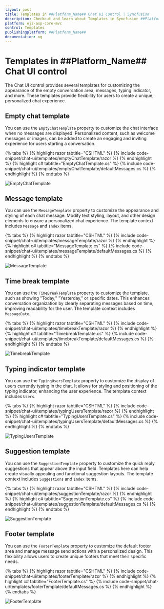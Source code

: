 ```yaml
---
layout: post
title: Templates in ##Platform_Name## Chat UI Control | Syncfusion
description: Checkout and learn about Templates in Syncfusion ##Platform_Name## Chat UI control of Syncfusion Essential JS 2 and more.
platform: ej2-asp-core-mvc
control: Templates
publishingplatform: ##Platform_Name##
documentation: ug
---
```


# Templates in ##Platform_Name## Chat UI control

The Chat UI control provides several templates for customizing the appearance of the empty conversation area, messages, typing indicator, and more. These templates provide flexibility for users to create a unique, personalized chat experience. 

## Empty chat template

You can use the `EmptyChatTemplate` property to customize the chat interface when no messages are displayed. Personalized content, such as welcome messages or images, can be added to create an engaging and inviting experience for users starting a conversation.

{% tabs %}
{% highlight razor tabtitle="CSHTML" %}
{% include code-snippet/chat-ui/templates/emptyChatTemplate/razor %}
{% endhighlight %}
{% highlight c# tabtitle="EmptyChatTemplate.cs" %}
{% include code-snippet/chat-ui/templates/emptyChatTemplate/defaultMessages.cs %}
{% endhighlight %}
{% endtabs %}

![EmptyChatTemplate](images/emptyChatTemplate.png)

## Message template

You can use the `MessageTemplate` property to customize the appearance and styling of each chat message. Modify text styling, layout, and other design elements to ensure a personalized chat experience. The template context includes `Message` and `Index` items.

{% tabs %}
{% highlight razor tabtitle="CSHTML" %}
{% include code-snippet/chat-ui/templates/messageTemplate/razor %}
{% endhighlight %}
{% highlight c# tabtitle="MessageTemplate.cs" %}
{% include code-snippet/chat-ui/templates/messageTemplate/defaultMessages.cs %}
{% endhighlight %}
{% endtabs %}

![MessageTemplate](images/messageTemplate.png)

## Time break template

You can use the `TimeBreakTemplate` property to customize the template, such as showing "Today," "Yesterday," or specific dates. This enhances conversation organization by clearly separating messages based on time, improving readability for the user. The template context includes `MessageDate`.

{% tabs %}
{% highlight razor tabtitle="CSHTML" %}
{% include code-snippet/chat-ui/templates/timebreakTemplate/razor %}
{% endhighlight %}
{% highlight c# tabtitle="TimebreakTemplate.cs" %}
{% include code-snippet/chat-ui/templates/timebreakTemplate/defaultMessages.cs %}
{% endhighlight %}
{% endtabs %}

![TimebreakTemplate](images/timebreakTemplate.png)

## Typing indicator template

You can use the `TypingUsersTemplate` property to customize the display of users currently typing in the chat. It allows for styling and positioning of the typing indicator, enhancing the user experience. The template context includes `Users`.

{% tabs %}
{% highlight razor tabtitle="CSHTML" %}
{% include code-snippet/chat-ui/templates/typingUsersTemplate/razor %}
{% endhighlight %}
{% highlight c# tabtitle="TypingUsersTemplate.cs" %}
{% include code-snippet/chat-ui/templates/typingUsersTemplate/defaultMessages.cs %}
{% endhighlight %}
{% endtabs %}

![TypingUsersTemplate](images/typingUsersTemplate.png)

## Suggestion template

You can use the `SuggestionTemplate` property to customize the quick reply suggestions that appear above the input field. Templates here can help create visually appealing and functional suggestion layouts. The template context includes `Suggestions` and `Index` items.

{% tabs %}
{% highlight razor tabtitle="CSHTML" %}
{% include code-snippet/chat-ui/templates/suggestionTemplate/razor %}
{% endhighlight %}
{% highlight c# tabtitle="SuggestionTemplate.cs" %}
{% include code-snippet/chat-ui/templates/suggestionTemplate/defaultMessages.cs %}
{% endhighlight %}
{% endtabs %}

![SuggestionTemplate](images/suggestionTemplate.png)

## Footer template

You can use the `FooterTemplate` property to customize the default footer area and manage message send actions with a personalized design. This flexibility allows users to create unique footers that meet their specific needs.

{% tabs %}
{% highlight razor tabtitle="CSHTML" %}
{% include code-snippet/chat-ui/templates/footerTemplate/razor %}
{% endhighlight %}
{% highlight c# tabtitle="FooterTemplate.cs" %}
{% include code-snippet/chat-ui/templates/footerTemplate/defaultMessages.cs %}
{% endhighlight %}
{% endtabs %}

![FooterTemplate](images/footerTemplate.png)
